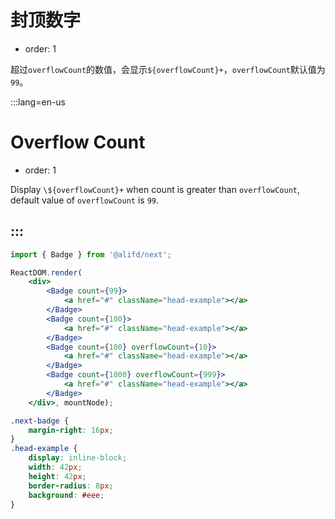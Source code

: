 # 封顶数字

- order: 1

超过`overflowCount`的数值，会显示`${overflowCount}+`，`overflowCount`默认值为`99`。

:::lang=en-us
# Overflow Count

- order: 1

Display `\${overflowCount}+` when count is greater than `overflowCount`, default value of `overflowCount` is `99`.

:::
---

````jsx
import { Badge } from '@alifd/next';

ReactDOM.render(
    <div>
        <Badge count={99}>
            <a href="#" className="head-example"></a>
        </Badge>
        <Badge count={100}>
            <a href="#" className="head-example"></a>
        </Badge>
        <Badge count={100} overflowCount={10}>
            <a href="#" className="head-example"></a>
        </Badge>
        <Badge count={1000} overflowCount={999}>
            <a href="#" className="head-example"></a>
        </Badge>
    </div>, mountNode);
````

````css
.next-badge {
    margin-right: 16px;
}
.head-example {
    display: inline-block;
    width: 42px;
    height: 42px;
    border-radius: 8px;
    background: #eee;
}
````
